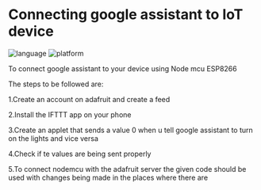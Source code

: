 # Connecting google assistant to IoT device

![language](https://img.shields.io/badge/language-embedded%20C-blue.svg)
![platform](https://img.shields.io/badge/platform-Arduino-9cf.svg)

To connect google assistant to your device using Node mcu ESP8266

The steps to be followed are:

1.Create an account on adafruit and create a feed

2.Install the IFTTT app on your phone

3.Create an applet that sends a value 0 when u tell google assistant to turn on the lights and vice versa

4.Check if te values are being sent properly

5.To connect nodemcu with the adafruit server the given code should be used with changes being made in the places where there are
